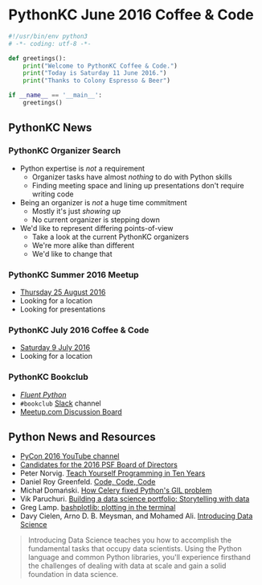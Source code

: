 # PythonKC June 2016 Coffee & Code
```python
#!/usr/bin/env python3
# -*- coding: utf-8 -*-

def greetings():
    print("Welcome to PythonKC Coffee & Code.")
    print("Today is Saturday 11 June 2016.")
    print("Thanks to Colony Espresso & Beer")

if __name__ == '__main__':
    greetings()
```

## PythonKC News

### PythonKC Organizer Search
* Python expertise is _not_ a requirement
    * Organizer tasks have almost _nothing_ to do with Python skills
    * Finding meeting space and lining up presentations don't require writing code
* Being an organizer is _not_ a huge time commitment
    * Mostly it's just _showing up_
    * No current organizer is stepping down
* We'd like to represent differing points-of-view
    * Take a look at the current PythonKC organizers
    * We're more alike than different
    * We'd like to change that

### PythonKC Summer 2016 Meetup
* [Thursday 25 August 2016](http://www.meetup.com/pythonkc/events/xgjdhlyvlbhc/)
* Looking for a location
* Looking for presentations

### PythonKC July 2016 Coffee & Code
* [Saturday 9 July 2016](http://www.meetup.com/pythonkc/events/231328883/)
* Looking for a location

### PythonKC Bookclub
* [_Fluent Python_](http://shop.oreilly.com/product/0636920032519.do)
* `#bookclub` [Slack](https://pykc-slackipy.herokuapp.com/) channel
* [Meetup.com Discussion Board](http://www.meetup.com/pythonkc/messages/boards/thread/49656306)

## Python News and Resources
* [PyCon 2016 YouTube channel](https://www.youtube.com/channel/UCwTD5zJbsQGJN75MwbykYNw)
* [Candidates for the 2016 PSF Board of Directors](https://wiki.python.org/moin/PythonSoftwareFoundation/BoardCandidates2016)
* Peter Norvig. [Teach Yourself Programming in Ten Years](http://norvig.com/21-days.html)
* Daniel Roy Greenfeld. [Code, Code, Code](http://www.pydanny.com/code-code-code.html)
* Michał Domański. [How Celery fixed Python's GIL problem](http://blog.domanski.me/how-celery-fixed-pythons-gil-problem/)
* Vik Paruchuri. [Building a data science portfolio: Storytelling with data](https://www.dataquest.io/blog/data-science-portfolio-project/)
* Greg Lamp. [bashplotlib: plotting in the terminal](https://github.com/glamp/bashplotlib)
* Davy Cielen, Arno D. B. Meysman, and Mohamed Ali. [Introducing Data Science](https://www.manning.com/books/introducing-data-science)
> Introducing Data Science teaches you how to accomplish the fundamental tasks that occupy data scientists. Using the Python language and common Python libraries, you'll experience firsthand the challenges of dealing with data at scale and gain a solid foundation in data science.
